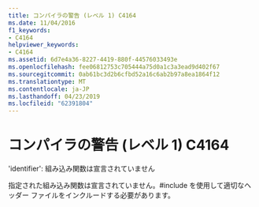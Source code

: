 ```yaml
---
title: コンパイラの警告 (レベル 1) C4164
ms.date: 11/04/2016
f1_keywords:
- C4164
helpviewer_keywords:
- C4164
ms.assetid: 6d7e4a36-8227-4419-880f-44576033493e
ms.openlocfilehash: fee06812753c705444a75d0a1c3a3ead9d402f67
ms.sourcegitcommit: 0ab61bc3d2b6cfbd52a16c6ab2b97a8ea1864f12
ms.translationtype: MT
ms.contentlocale: ja-JP
ms.lasthandoff: 04/23/2019
ms.locfileid: "62391804"
---
```

# <a name="compiler-warning-level-1-c4164"></a>コンパイラの警告 (レベル 1) C4164

'identifier': 組み込み関数は宣言されていません

指定された組み込み関数は宣言されていません。#include を使用して適切なヘッダー ファイルをインクルードする必要があります。